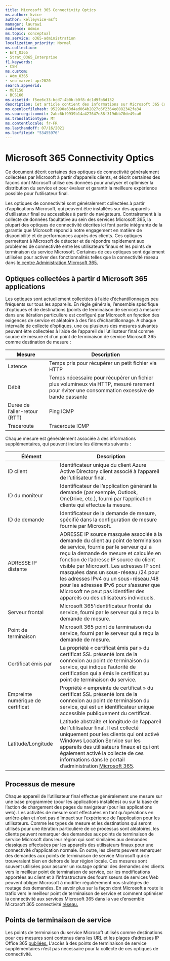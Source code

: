 ```yaml
---
title: Microsoft 365 Connectivity Optics
ms.author: kvice
author: kelleyvice-msft
manager: laurawi
audience: Admin
ms.topic: conceptual
ms.service: o365-administration
localization_priority: Normal
ms.collection:
- Ent_O365
- Strat_O365_Enterprise
f1.keywords:
- CSH
ms.custom:
- Adm_O365
- seo-marvel-apr2020
search.appverid:
- MET150
- BCS160
ms.assetid: f5ee6c33-bcd7-4b0b-b0f8-dc1d9fb8d132
description: Cet article contient des informations sur Microsoft 365 Connectivity Optics.
ms.openlocfilehash: 952990a63d4ad064b2027c6f2364e8082342fa34
ms.sourcegitcommit: 2abc6bf9939b14a427647e88f319dbb70de49ca6
ms.translationtype: MT
ms.contentlocale: fr-FR
ms.lasthandoff: 07/16/2021
ms.locfileid: "53455976"
---
```

# <a name="microsoft-365-connectivity-optics"></a>Microsoft 365 Connectivity Optics

Ce document décrit certaines des optiques de connectivité généralement collectées par Microsoft à partir d’appareils clients, et décrit certaines des façons dont Microsoft utilise ces données pour analyser et optimiser la distribution du service et pour évaluer et garantir la meilleure expérience possible pour l’utilisateur final.

Les optiques de connectivité sont généralement collectées à partir d’applications Microsoft, qui peuvent être installées sur des appareils d’utilisateur final ou accessibles à partir de navigateurs. Contrairement à la collecte de données facultative au sein des services Microsoft 365, la plupart des optiques de connectivité décrites ici font partie intégrante de la garantie que Microsoft répond à notre engagement en matière de disponibilité et de performances auprès des clients. Ces optiques permettent à Microsoft de détecter et de répondre rapidement aux problèmes de connectivité entre les utilisateurs finaux et les points de terminaison du service Microsoft. Certaines de ces optiques sont également utilisées pour activer des fonctionnalités telles que la connectivité réseau dans [le centre Administration Microsoft 365.](office-365-network-mac-perf-overview.md)

## <a name="optics-collected-from-microsoft-365-applications"></a>Optiques collectées à partir d Microsoft 365 applications

Les optiques sont actuellement collectées à l’aide d’échantillonnages peu fréquents sur tous les appareils. En règle générale, l’ensemble spécifique d’optiques et de destinations (points de terminaison de service) à mesurer dans une itération particulière est configuré par Microsoft en fonction des exigences de service et aléatoire à des fins d’échantillonnage.
À chaque intervalle de collecte d’optiques, une ou plusieurs des mesures suivantes peuvent être collectées à l’aide de l’appareil de l’utilisateur final comme source de mesure et d’un point de terminaison de service Microsoft 365 comme destination de mesure :

| Mesure | Description |
| --- | --- |
| Latence | Temps pris pour récupérer un petit fichier via HTTP |
| Débit | Temps nécessaire pour récupérer un fichier plus volumineux via HTTP, mesuré rarement pour éviter une consommation excessive de bande passante |
| Durée de l’aller-retour (RTT) | Ping ICMP |
| Traceroute | Traceroute ICMP |

Chaque mesure est généralement associée à des informations supplémentaires, qui peuvent inclure les éléments suivants :

| Élément | Description |
| --- | --- |
| ID client | Identificateur unique du client Azure Active Directory client associé à l’appareil de l’utilisateur final. |
| ID du moniteur | Identificateur de l’application générant la demande (par exemple, Outlook, OneDrive, etc.), fourni par l’application cliente qui effectue la mesure. |
| ID de demande | Identificateur de la demande de mesure, spécifié dans la configuration de mesure fournie par Microsoft. |
| ADRESSE IP distante | ADRESSE IP source masquée associée à la demande du client au point de terminaison de service, fournie par le serveur qui a reçu la demande de mesure et calculée en fonction de l’adresse IP source du client visible par Microsoft. Les adresses IP sont masquées dans un sous-réseau /24 pour les adresses IPv4 ou un sous-réseau /48 pour les adresses IPv6 pour s’assurer que Microsoft ne peut pas identifier des appareils ou des utilisateurs individuels. |
| Serveur frontal | Microsoft 365'identificateur frontal du service, fourni par le serveur qui a reçu la demande de mesure. |
| Point de terminaison | Microsoft 365 point de terminaison du service, fourni par le serveur qui a reçu la demande de mesure. |
| Certificat émis par | La propriété « certificat émis par » du certificat SSL présenté lors de la connexion au point de terminaison du service, qui indique l’autorité de certification qui a émis le certificat au point de terminaison du service. |
| Empreinte numérique de certificat | Propriété « empreinte de certificat » du certificat SSL présenté lors de la connexion au point de terminaison du service, qui est un identificateur unique accessible publiquement du certificat. |
| Latitude/Longitude | Latitude abstraite et longitude de l’appareil de l’utilisateur final. Il est collecté uniquement pour les clients qui ont activé Windows Location Service sur les appareils des utilisateurs finaux et qui ont également activé la collecte de ces informations dans le portail d’administration [Microsoft 365](office-365-network-mac-perf-overview.md#1-enable-windows-location-services). |

## <a name="measurement-process"></a>Processus de mesure

Chaque appareil de l’utilisateur final effectue généralement une mesure sur une base programmée (pour les applications installées) ou sur la base de l’action de chargement des pages du navigateur (pour les applications web). Les activités de mesure sont effectuées en tant qu’opérations en arrière-plan et n’ont pas d’impact sur l’expérience de l’application pour les utilisateurs. Comme les types de mesure et les destinations qui seront utilisés pour une itération particulière de ce processus sont aléatoires, les clients peuvent remarquer des demandes aux points de terminaison de service Microsoft dans leur région qui sont similaires aux demandes classiques effectuées par les appareils des utilisateurs finaux pour une connectivité d’application normale. En outre, les clients peuvent remarquer des demandes aux points de terminaison de service Microsoft qui se trouveraient bien en dehors de leur région locale. Ces mesures sont souvent utilisées pour assurer un routage optimal des demandes des clients vers le meilleur point de terminaison de service, car les modifications apportées au client et à l’infrastructure des fournisseurs de services Web peuvent obliger Microsoft à modifier régulièrement nos stratégies de routage des demandes. En savoir plus sur la façon dont Microsoft a route le trafic vers le meilleur point de terminaison de service et comment optimiser la connectivité aux services Microsoft 365 dans la vue d’ensemble Microsoft 365 connectivité [réseau.](microsoft-365-networking-overview.md)

## <a name="service-endpoints"></a>Points de terminaison de service

Les points de terminaison du service Microsoft utilisés comme destinations pour ces mesures sont contenus dans les URL et les plages d’adresses IP Office 365 [publiées.](urls-and-ip-address-ranges.md) L’accès à des points de terminaison de service supplémentaires n’est pas nécessaire pour la collecte de ces optiques de connectivité.
